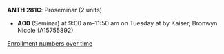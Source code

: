 **ANTH 281C**: Proseminar (2 units)

- **A00** (Seminar) at 9:00 am–11:50 am on Tuesday at   by Kaiser, Bronwyn Nicole (A15755892)

[Enrollment numbers over time](./ANTH281C.tsv)
